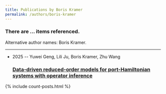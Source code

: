 ```yaml
---
title: Publications by Boris Kramer
permalink: /authors/boris-kramer
---
```


<h3 id="number-posts">There are ... items referenced.</h3>
<p id='info-authors'>Alternative author names: Boris Kramer.</p>
<hr />
<ul class="post-list">
<li><span class='post-meta'>2025 -- Yuwei Geng, Lili Ju, Boris Kramer, Zhu Wang</span><h3><a class='post-link' href="{{ site.baseurl }}/data-driven-reduced-order-models-for-port-hamiltonian-systems-with-operator-inference">Data-driven reduced-order models for port-Hamiltonian systems with operator inference</a></h3></li>

</ul>
{% include count-posts.html %}
